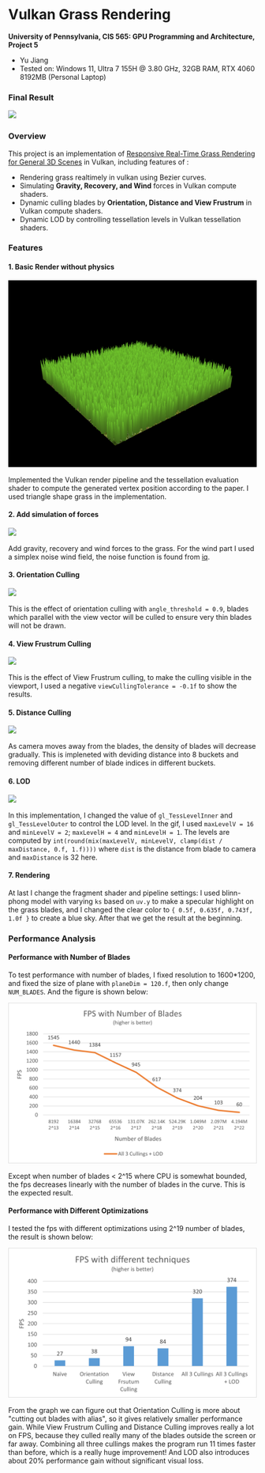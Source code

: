 # Vulkan Grass Rendering

**University of Pennsylvania, CIS 565: GPU Programming and Architecture, Project 5**

-   Yu Jiang
-   Tested on: Windows 11, Ultra 7 155H @ 3.80 GHz, 32GB RAM, RTX 4060 8192MB (Personal Laptop)

### Final Result

![](img/finalresult.gif)

### Overview

This project is an implementation of [Responsive Real-Time Grass Rendering for General 3D Scenes](https://www.cg.tuwien.ac.at/research/publications/2017/JAHRMANN-2017-RRTG/JAHRMANN-2017-RRTG-draft.pdf) in Vulkan, including features of :

-   Rendering grass realtimely in vulkan using Bezier curves.
-   Simulating **Gravity, Recovery, and Wind** forces in Vulkan compute shaders.
-   Dynamic culling blades by **Orientation, Distance and View Frustrum** in Vulkan compute shaders.
-   Dynamic LOD by controlling tessellation levels in Vulkan tessellation shaders.

### Features

#### 1. Basic Render without physics

![](img/basic_nophysics_noculling.png)

Implemented the Vulkan render pipeline and the tessellation evaluation shader to compute the generated vertex position according to the paper. I used triangle shape grass in the implementation.

#### 2. Add simulation of forces

![](img/bacisphysics.gif)

Add gravity, recovery and wind forces to the grass. For the wind part I used a simplex noise wind field, the noise function is found from [iq](https://www.shadertoy.com/view/Msf3WH).

#### 3. Orientation Culling

![](img/orientationculling.gif)

This is the effect of orientation culling with `angle_threshold = 0.9`, blades which parallel with the view vector will be culled to ensure very thin blades will not be drawn.

#### 4. View Frustrum Culling

![](img/furstrumculling.gif)

This is the effect of View Frustrum culling, to make the culling visible in the viewport, I used a negative `viewCullingTolerance = -0.1f` to show the results.

#### 5. Distance Culling

![](img/distanceculling.gif)

As camera moves away from the blades, the density of blades will decrease gradually. This is impleneted with deviding distance into 8 buckets and removing different number of blade indices in different buckets.

#### 6. LOD

![](img/LOD.gif)

In this implementation, I changed the value of `gl_TessLevelInner` and `gl_TessLevelOuter` to control the LOD level. In the gif, I used `maxLevelV = 16` and `minLevelV = 2`; `maxLevelH = 4` and `minLevelH = 1`. The levels are computed by `int(round(mix(maxLevelV, minLevelV, clamp(dist / maxDistance, 0.f, 1.f))))` where `dist` is the distance from blade to camera and `maxDistance` is 32 here.

#### 7. Rendering

At last I change the fragment shader and pipeline settings: I used blinn-phong model with varying `ks` based on `uv.y` to make a specular highlight on the grass blades, and I changed the clear color to `{ 0.5f, 0.635f, 0.743f, 1.0f }` to create a blue sky. After that we get the result at the beginning.

### Performance Analysis

#### Performance with Number of Blades

To test performance with number of blades, I fixed resolution to 1600\*1200, and fixed the size of plane with `planeDim = 120.f`, then only change `NUM_BLADES`. And the figure is shown below:

![](img/performance1.png)

Except when number of blades < 2^15 where CPU is somewhat bounded, the fps decreases linearly with the number of blades in the curve. This is the expected result.

#### Performance with Different Optimizations

I tested the fps with different optimizations using 2^19 number of blades, the result is shown below:

![](img/performance2.png)

From the graph we can figure out that Orientation Culling is more about "cutting out blades with alias", so it gives relatively smaller performance gain. While View Frustrum Culling and Distance Culling improves really a lot on FPS, because they culled really many of the blades outside the screen or far away. Combining all three cullings makes the program run 11 times faster than before, which is a really huge improvement! And LOD also introduces about 20% performance gain without significant visual loss.
